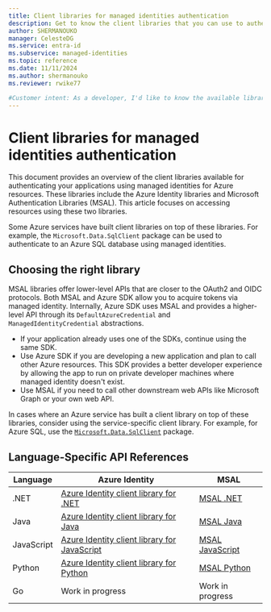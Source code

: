 ```yaml
---
title: Client libraries for managed identities authentication
description: Get to know the client libraries that you can use to authenticate your apps using managed identities for Azure resources.
author: SHERMANOUKO
manager: CelesteDG
ms.service: entra-id
ms.subservice: managed-identities
ms.topic: reference
ms.date: 11/11/2024
ms.author: shermanouko
ms.reviewer: rwike77

#Customer intent: As a developer, I'd like to know the available libraries that I can use when authenticating my apps using managed identities.
---
```


# Client libraries for managed identities authentication

This document provides an overview of the client libraries available for authenticating your applications using managed identities for Azure resources. These libraries include the Azure Identity libraries and Microsoft Authentication Libraries (MSAL). This article focuses on accessing resources using these two libraries.

Some Azure services have built client libraries on top of these libraries. For example, the `Microsoft.Data.SqlClient` package can be used to authenticate to an Azure SQL database using managed identities.

## Choosing the right library

MSAL libraries offer lower-level APIs that are closer to the OAuth2 and OIDC protocols. Both MSAL and Azure SDK allow you to acquire tokens via managed identity. Internally, Azure SDK uses MSAL and provides a higher-level API through its `DefaultAzureCredential` and `ManagedIdentityCredential` abstractions.

- If your application already uses one of the SDKs, continue using the same SDK.
- Use Azure SDK if you are developing a new application and plan to call other Azure resources. This SDK provides a better developer experience by allowing the app to run on private developer machines where managed identity doesn't exist.
- Use MSAL if you need to call other downstream web APIs like Microsoft Graph or your own web API.

In cases where an Azure service has built a client library on top of these libraries, consider using the service-specific client library. For example, for Azure SQL, use the [`Microsoft.Data.SqlClient`](/sql/connect/ado-net/sql/azure-active-directory-authentication#using-managed-identity-authentication) package.

## Language-Specific API References

| Language | Azure Identity | MSAL |
|----------|----------------|------|
| .NET | [Azure Identity client library for .NET](/dotnet/api/overview/azure/identity-readme#managed-identity-support) | [MSAL .NET](/entra/msal/dotnet/advanced/managed-identity) |
| Java | [Azure Identity client library for Java](/java/api/overview/azure/identity-readme#managed-identity-support) | [MSAL Java](/entra/msal/java/advanced/managed-identity) |
| JavaScript | [Azure Identity client library for JavaScript](/javascript/api/overview/azure/identity-readme#managed-identity-support) | [MSAL JavaScript](https://github.com/AzureAD/microsoft-authentication-library-for-js/blob/dev/lib/msal-node/docs/managed-identity.md) |
| Python | [Azure Identity client library for Python](/python/api/overview/azure/identity-readme#managed-identity-support) | [MSAL Python](/entra/msal/python/advanced/managed-identity) |
| Go | Work in progress | Work in progress |
